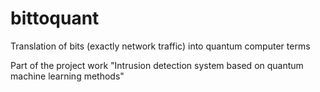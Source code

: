 # bittoquant
Translation of bits (exactly network traffic) into quantum computer terms

Part of the project work "Intrusion detection system based on quantum machine learning methods"
